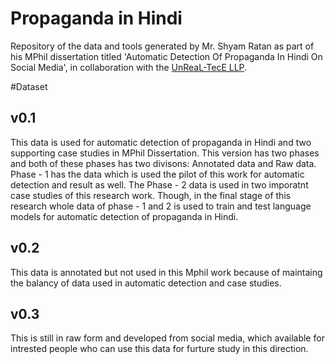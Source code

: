 # Propaganda in Hindi
Repository of the data and tools generated by Mr. Shyam Ratan as part of his MPhil dissertation titled 'Automatic Detection Of Propaganda In Hindi On Social Media', in collaboration with the [UnReaL-TecE LLP](http://unreal-tece.co.in/).

#Dataset
## v0.1 
This data is used for automatic detection of propaganda in Hindi and two supporting case studies in MPhil Dissertation.
This version has two phases and both of these phases has two divisons: Annotated data and Raw data. Phase - 1 has the data which is used the pilot of this work for automatic detection and result as well. The Phase - 2 data is used in two imporatnt case studies of this research work. Though, in the final stage of this research whole data of phase - 1 and 2 is used to train and test language models for automatic detection of propaganda in Hindi. 

## v0.2 
This data is annotated but not used in this Mphil work because of maintaing the balancy of data used in automatic detection and case studies.  

## v0.3 
This is still in raw form and developed from social media, which available for intrested people who can use this data for furture study in this direction.
